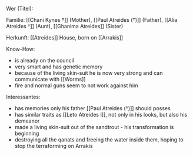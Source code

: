 Wer (Titel):

Familie: [[Chani Kynes †]] (Mother), [[Paul Atreides (†)]] (Father), [[Alia Atreides †]] (Aunt), [[Ghanima Atreides]] (Sister)

Herkunft:  [[Atreides]] House, born on [[Arrakis]]

Know-How: 
- is already on the council
- very smart and has genetic memory
- because of the living skin-suit he is now very strong and can communicate with [[Worms]] 
- fire and normal guns seem to not work against him

Interessantes:
- has memories only his father [[Paul Atreides (†)]] should posses  
- has similar traits as [[Leto Atreides I]], not only in his looks, but also his demeanor  
- made a living skin-suit out of the sandtrout - his transformation is beginning
- destroying all the qanats and freeing the water inside them, hoping to stop the terraforming on Arrakis